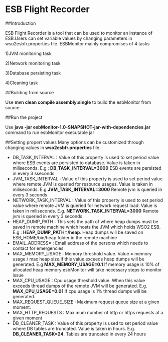 # ESB Flight Recorder

##Introduction

ESB Flight Recorder is a tool that can be used to monitor an instance of ESB.Users can set variable 
values by changing parameters in wso2esbfr.properties file. 
ESBMonitor mainly compromises of 4 tasks
  
  1)JVM monitoring task
  
  2)Network monitoring task
  
  3)Database persisting task
  
  4)Cleaning task
  
##Building from source

Use **mvn clean compile assembly:single** to build the esbMonitor from source

##Run the project

Use **java -jar esbMonitor-1.0-SNAPSHOT-jar-with-dependencies.jar** command to run esbMonitor executable
jar

##Setting propert values
Many options can be customized through changing values in **wso2esbfr.properties** file.
- DB_TASK_INTERVAL : Value of this property is used to set period value where ESB events are persisted to
database. Value is taken in miliseconds. E.g : **DB_TASK_INTERVAL=3000** ESB events are persisted in every 3 sseconds
- JVM_TASK_INTERVAL : Value of this property is used to set period value where remote JVM is queried for resource usages. Value is taken in miliseconds. E.g **JVM_TASK_INTERVAL=3000** Remote jvm is queried in every 3 seconds
- NETWORK_TASK_INTERVAL : Value of this property is used to set period value where remote JVM is queried for network request load. Value is taken in miliseconds. E.g. **NETWORK_TASK_INTERVAL=3000** Remote jvm is queried in every 3 seconds
- HEAP_DUMP_PATH : This sets the path of where heap dumps must be saved in remote machine which hosts the JVM which holds WSO2 ESB.
E.g : **HEAP_DUMP_PATH=/heap**. Heap dumps will be saved on ESB_HOME/bin/heap folder in the remote machine
- EMAIL_ADDRESS= : Email address of the persons which needs to contact for emergencies
- MAX_MEMORY_USAGE : Memory threshold value. Value = memory usage / max heap size.If this value exceeds heap dumps will be generated. E.g **MAX_MEMORY_USAGE=0.1** If memory usage is 10% of allocated heap memory esbMonitor will take necessary steps to monitor issue
- MAX_CPU_USAGE : Cpu usage threshold value. When this value exceeds thread dumps of the remote JVM will be generated. E.g. **MAX_CPU_USAGE=0.01** If cpu usage is 1% thread dumps will be generated.
- MAX_REQUEST_QUEUE_SIZE : Maximum request queue size at a given moment.
- MAX_HTTP_REQUESTS : Maximum number of http or https requests at a given moment
- DB_CLEANER_TASK : Value of this property is used to set period value where DB tables are truncated. Value is taken in hours.
E.g. **DB_CLEANER_TASK=24**. Tables are truncated in every 24 hours
  
  
